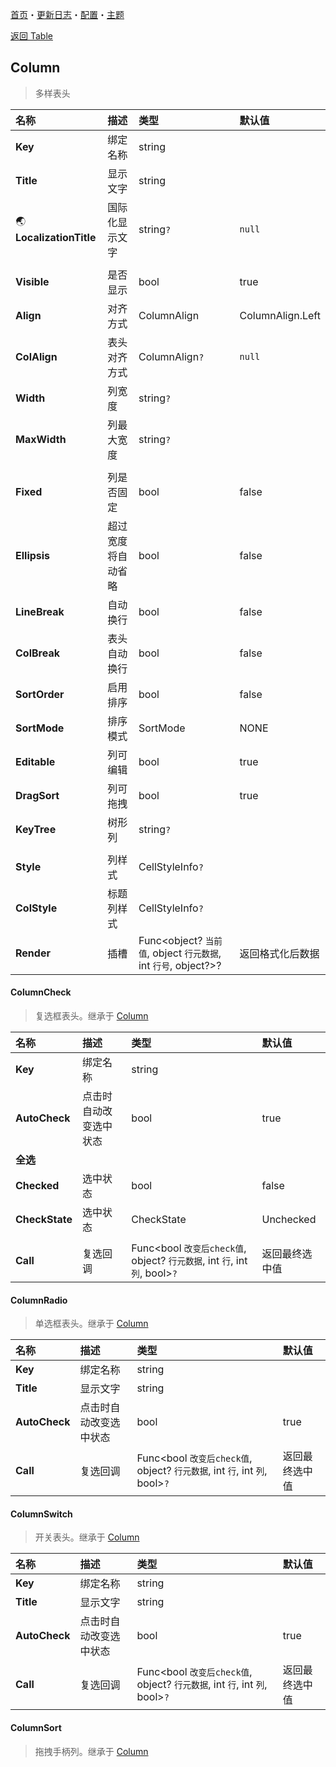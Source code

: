 ﻿[首页](../Home.md)・[更新日志](../UpdateLog.md)・[配置](../Config.md)・[主题](../Theme.md)

[返回 Table](Table.md)

## Column

> 多样表头

名称 | 描述 | 类型 | 默认值 |
:--|:--|:--|:--|
**Key** | 绑定名称 | string ||
**Title** | 显示文字 | string ||
🌏 **LocalizationTitle** | 国际化显示文字 | string`?` | `null` |
||||
**Visible** | 是否显示 | bool|true|
**Align** | 对齐方式 | ColumnAlign |ColumnAlign.Left|
**ColAlign** | 表头对齐方式 | ColumnAlign`?` | `null` |
**Width** | 列宽度 | string`?` ||
**MaxWidth** | 列最大宽度 | string`?` ||
||||
**Fixed** | 列是否固定 | bool |false|
**Ellipsis** | 超过宽度将自动省略 | bool |false|
**LineBreak** | 自动换行 | bool |false|
**ColBreak** | 表头自动换行 | bool |false|
**SortOrder** | 启用排序 | bool |false|
**SortMode** | 排序模式 | SortMode |NONE|
**Editable** | 列可编辑 | bool |true|
**DragSort** | 列可拖拽 | bool |true|
**KeyTree** | 树形列 | string`?` ||
||||
**Style** | 列样式 | CellStyleInfo`?` ||
**ColStyle** | 标题列样式 | CellStyleInfo`?` ||
**Render** | 插槽 | Func<object? `当前值`, object `行元数据`, int `行号`, object?>? | 返回格式化后数据 |

#### ColumnCheck

> 复选框表头。继承于 [Column](#column)

名称 | 描述 | 类型 | 默认值 |
:--|:--|:--|:--|
**Key** | 绑定名称 | string ||
**AutoCheck** | 点击时自动改变选中状态 | bool | true |
**全选** ||||
**Checked** | 选中状态 | bool | false |
**CheckState** | 选中状态 | CheckState | Unchecked |
||||
**Call** | 复选回调 | Func<bool `改变后check值`, object? `行元数据`, int `行`, int `列`, bool>`?` | 返回最终选中值 |

#### ColumnRadio

> 单选框表头。继承于 [Column](#column)

名称 | 描述 | 类型 | 默认值 |
:--|:--|:--|:--|
**Key** | 绑定名称 | string ||
**Title** | 显示文字 | string ||
**AutoCheck** | 点击时自动改变选中状态 | bool | true |
**Call** | 复选回调 | Func<bool `改变后check值`, object? `行元数据`, int `行`, int `列`, bool>`?` | 返回最终选中值 |

#### ColumnSwitch

> 开关表头。继承于 [Column](#column)

名称 | 描述 | 类型 | 默认值 |
:--|:--|:--|:--|
**Key** | 绑定名称 | string ||
**Title** | 显示文字 | string ||
**AutoCheck** | 点击时自动改变选中状态 | bool | true |
**Call** | 复选回调 | Func<bool `改变后check值`, object? `行元数据`, int `行`, int `列`, bool>`?` | 返回最终选中值 |

#### ColumnSort

> 拖拽手柄列。继承于 [Column](#column)